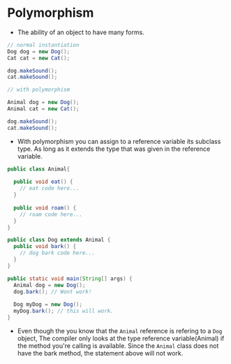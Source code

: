# Polymorphism

- The ability of an object to have many forms.

```java
// normal instantiation
Dog dog = new Dog();
Cat cat = new Cat();

dog.makeSound();
cat.makeSound();

// with polymorphism

Animal dog = new Dog();
Animal cat = new Cat();

dog.makeSound();
cat.makeSound();
```
- With polymorphism you can assign to a reference variable its subclass type. As long as it extends the type that was given in the 
reference variable.

```java
public class Animal{
  
  public void eat() {
    // eat code here...
  }
  
  public void roam() {
    // roam code here...
  }
}

public class Dog extends Animal {
  public void bark() {
    // dog bark code here...
  }
}

public static void main(String[] args) {
  Animal dog = new Dog();
  dog.bark(); // Wont work!
  
  Dog myDog = new Dog();
  myDog.bark(); // this will work.
}
```
- Even though the you know that the ```Animal``` reference is refering to a ```Dog``` object, The compiler only looks at
the type reference variable(Animal) if the method you're calling is available. Since the ```Animal``` class does not have
the bark method, the statement above will not work.
